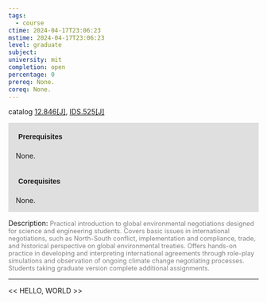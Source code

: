 ```yaml
---
tags:
  - course
ctime: 2024-04-17T23:06:23
mstime: 2024-04-17T23:06:23
level: graduate
subject: 
university: mit
completion: open
percentage: 0
prereq: None.
coreq: None.
---
```


catalog [12.846[J]](http://student.mit.edu/catalog/m12c.html#12.846), [IDS.525[J]](http://student.mit.edu/catalog/mIDSa.html#IDS.525)

<span style="display: block; padding: 15px; background-color: rgb(100, 100, 100, 0.2);"><font id="m_prereq856_0" style="display: block; font-family: Arial, sans-serif; font-weight: bold; padding: 5px">Prerequisites</font><br><span id="prereq856_0">None.</span></span>
<span style="display: block; padding: 15px; background-color: rgb(100, 100, 100, 0.2);"><font id="m_coreq856_0" style="display: block; font-family: Arial, sans-serif; font-weight: bold; padding: 5px">Corequisites</font><br><span id="coreq856_0">None.</span></span>

<font style="">Description:</font>
<font style="color: grey; font-size: 0.8rem;">Practical introduction to global environmental negotiations designed for science and engineering students. Covers basic issues in international negotiations, such as North-South conflict, implementation and compliance, trade, and historical perspective on global environmental treaties. Offers hands-on practice in developing and interpreting international agreements through role-play simulations and observation of ongoing climate change negotiating processes. Students taking graduate version complete additional assignments.</font>



---

<< HELLO, WORLD >>
